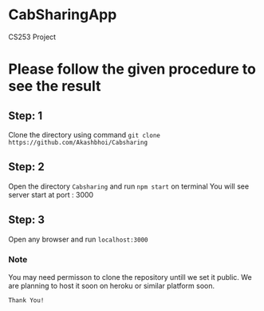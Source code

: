 # CabSharingApp
CS253 Project

# Please follow the given procedure to see the result
## Step: 1
  Clone the directory using command `git clone https://github.com/Akashbhoi/Cabsharing`
## Step: 2
  Open the directory `Cabsharing` and run `npm start` on terminal
  You will see server start at port : 3000 
## Step: 3
   Open any browser and run `localhost:3000`

### Note
 You may need permisson to clone the repository untill we set it public.
 We are planning to host it soon on heroku or similar platform soon.

`Thank You!`